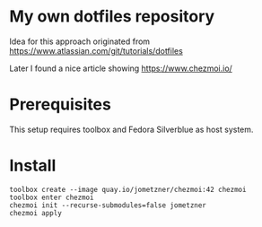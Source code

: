 # My own dotfiles repository
Idea for this approach originated from https://www.atlassian.com/git/tutorials/dotfiles

Later I found a nice article showing https://www.chezmoi.io/

# Prerequisites #
This setup requires toolbox and Fedora Silverblue as host system.

# Install #
```
toolbox create --image quay.io/jometzner/chezmoi:42 chezmoi
toolbox enter chezmoi
chezmoi init --recurse-submodules=false jometzner
chezmoi apply
```
